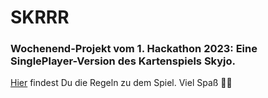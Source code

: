 # SKRRR

### Wochenend-Projekt vom 1. Hackathon 2023: Eine SinglePlayer-Version des Kartenspiels Skyjo.

[Hier](https://www.spielregeln.de/skyjo-spannendes-spiel-mit-strategie.html) findest Du die Regeln zu dem Spiel. Viel Spaß 🤙🏼
